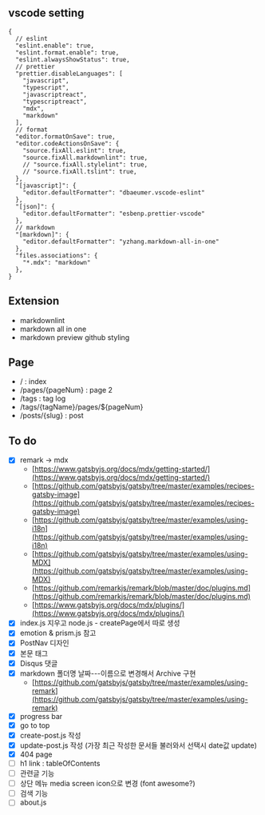 ## vscode setting

```
{
  // eslint
  "eslint.enable": true,
  "eslint.format.enable": true,
  "eslint.alwaysShowStatus": true,
  // prettier
  "prettier.disableLanguages": [
    "javascript",
    "typescript",
    "javascriptreact",
    "typescriptreact",
    "mdx",
    "markdown"
  ],
  // format
  "editor.formatOnSave": true,
  "editor.codeActionsOnSave": {
    "source.fixAll.eslint": true,
    "source.fixAll.markdownlint": true,
    // "source.fixAll.stylelint": true,
    // "source.fixAll.tslint": true,
  },
  "[javascript]": {
    "editor.defaultFormatter": "dbaeumer.vscode-eslint"
  },
  "[json]": {
    "editor.defaultFormatter": "esbenp.prettier-vscode"
  },
  // markdown
  "[markdown]": {
    "editor.defaultFormatter": "yzhang.markdown-all-in-one"
  },
  "files.associations": {
    "*.mdx": "markdown"
  },
}
```

## Extension

- markdownlint
- markdown all in one
- markdown preview github styling

## Page

- / : index
- /pages/{pageNum} : page 2
- /tags : tag log
- /tags/{tagName}/pages/\${pageNum}
- /posts/{slug} : post

## To do

- [x] remark -> mdx
  - [https://www.gatsbyjs.org/docs/mdx/getting-started/](https://www.gatsbyjs.org/docs/mdx/getting-started/)
  - [https://github.com/gatsbyjs/gatsby/tree/master/examples/recipes-gatsby-image](https://github.com/gatsbyjs/gatsby/tree/master/examples/recipes-gatsby-image)
  - [https://github.com/gatsbyjs/gatsby/tree/master/examples/using-i18n](https://github.com/gatsbyjs/gatsby/tree/master/examples/using-i18n)
  - [https://github.com/gatsbyjs/gatsby/tree/master/examples/using-MDX](https://github.com/gatsbyjs/gatsby/tree/master/examples/using-MDX)
  - [https://github.com/remarkjs/remark/blob/master/doc/plugins.md](https://github.com/remarkjs/remark/blob/master/doc/plugins.md)
  - [https://www.gatsbyjs.org/docs/mdx/plugins/](https://www.gatsbyjs.org/docs/mdx/plugins/)
- [x] index.js 지우고 node.js - createPage에서 따로 생성
- [x] emotion & prism.js 참고
- [x] PostNav 디자인
- [x] 본문 태그
- [x] Disqus 댓글
- [x] markdown 폴더명 날짜---이름으로 변경해서 Archive 구현
  - [https://github.com/gatsbyjs/gatsby/tree/master/examples/using-remark](https://github.com/gatsbyjs/gatsby/tree/master/examples/using-remark)
- [x] progress bar
- [x] go to top
- [x] create-post.js 작성
- [x] update-post.js 작성 (가장 최근 작성한 문서들 불러와서 선택시 date값 update)
- [x] 404 page
- [ ] h1 link : tableOfContents
- [ ] 관련글 기능
- [ ] 상단 메뉴 media screen icon으로 변경 (font awesome?)
- [ ] 검색 기능
- [ ] about.js
